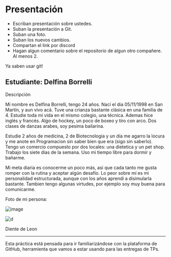 # Presentación

- Escriban presentación sobre ustedes.
- Suban la presentación a Git.
- Suban una foto.
- Suban los nuevos cambios.
- Compartan el link por discord
- Hagan algun comentario sobre el repositorio de algun otro compañere. Al menos 2.

Ya saben usar git!


## Estudiante: Delfina Borrelli

Descripción

Mi nombre es Delfina Borrelli, tengo 24 años. Nací el dia 05/11/1998 en San Martín, y aun vivo acá.
Tuve una crianza bastante clásica en una familia de 4. Estudie toda mi vida en el mismo colegio, una técnica. Ademas hice inglés y francés. Algo de hockey, un poco de boxeo y tiro con arco. Dos clases de danzas arabes, soy pesima bailarina.

Estudie 2 años de medicina, 2 de Biotecnologia y un día me agarro la locura y me anote en Programacion sin saber bien que era (sigo sin saberlo). Tengo un comercio compuesto por dos locales: una dietetica y un pet shop. Trabajo los siete dias de la semana. Uso mi tiempo libre para dormir y bañarme. 

Mi meta diaria es conocerme un poco más, asi que cada tanto me gusta romper con la rutina y aceptar algún desafio. Lo peor sobre mí es mi personalidad estructurada, aunque con los años aprendi a disimularla bastante. Tambien tengo algunas virtudes, por ejemplo soy muy buena para comunicarme.

Foto de mi persona:

![image](https://github.com/algo1unsam/presentaciontp0-borrellidelfina/assets/142355259/71bb86b7-4aca-4e4e-b60e-729913c580bc)

![d](https://media.istockphoto.com/id/1423183219/es/vector/la-pelusa-de-diente-de-le%C3%B3n-vuela-lejos-del-viento.jpg?s=612x612&w=0&k=20&c=nSMyODf20H4HZxTyGNmsbY1FNsnU0irg0d-4XI94ZsM=)

Diente de Leon

------

Esta práctica está pensada para ir familiarizándose con la plataforma de GitHub, herramienta que vamos a estar usando para las entregas de TPs.

